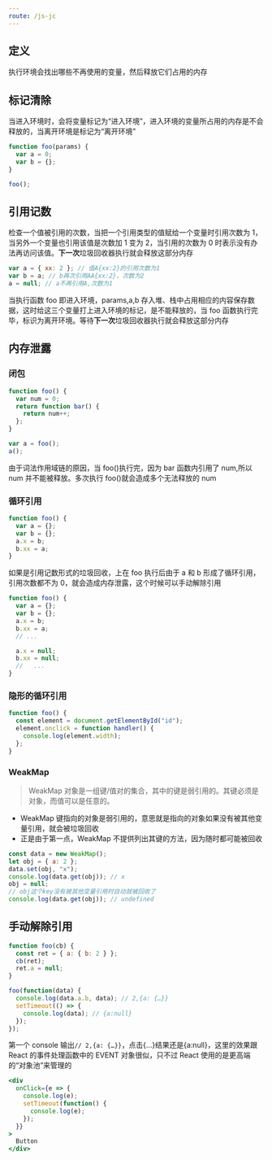 ```yaml
---
route: /js-jc
---
```


## 定义

执行环境会找出哪些不再使用的变量，然后释放它们占用的内存

## 标记清除

当进入环境时，会将变量标记为“进入环境”，进入环境的变量所占用的内存是不会释放的，当离开环境是标记为“离开环境”

```js
function foo(params) {
  var a = 0;
  var b = {};
}

foo();
```

## 引用记数

检查一个值被引用的次数，当把一个引用类型的值赋给一个变量时引用次数为 1，当另外一个变量也引用该值是次数加 1 变为 2，当引用的次数为 0 时表示没有办法再访问该值。**下一次**垃圾回收器执行就会释放这部分内存

```js
var a = { xx: 2 }; // 值A{xx:2}的引用次数为1
var b = a; // b再次引用AA{xx:2}，次数为2
a = null; // a不再引用A,次数为1
```

当执行函数 foo 即进入环境，params,a,b 存入堆、栈中占用相应的内容保存数据，这时给这三个变量打上进入环境的标记，是不能释放的，当 foo 函数执行完毕，标识为离开环境。等待**下一次**垃圾回收器执行就会释放这部分内存

## 内存泄露

### 闭包

```js
function foo() {
  var num = 0;
  return function bar() {
    return num++;
  };
}

var a = foo();
a();
```

由于词法作用域链的原因，当 foo()执行完，因为 bar 函数内引用了 num,所以 num 并不能被释放。多次执行 foo()就会造成多个无法释放的 num

### 循环引用

```js
function foo() {
  var a = {};
  var b = {};
  a.x = b;
  b.xx = a;
}
```

如果是引用记数形式的垃圾回收，上在 foo 执行后由于 a 和 b 形成了循环引用，引用次数都不为 0，就会造成内存泄露，这个时候可以手动解除引用

```js
function foo() {
  var a = {};
  var b = {};
  a.x = b;
  b.xx = a;
  // ...

  a.x = null;
  b.xx = null;
  //   ...
}
```

### 隐形的循环引用

```js
function foo() {
  const element = document.getElementById("id");
  element.onclick = function handler() {
    console.log(element.width);
  };
}
```

### WeakMap

> WeakMap 对象是一组键/值对的集合，其中的键是弱引用的。其键必须是对象，而值可以是任意的。

- WeakMap 键指向的对象是弱引用的，意思就是指向的对象如果没有被其他变量引用，就会被垃圾回收
- 正是由于第一点，WeakMap 不提供列出其键的方法，因为随时都可能被回收

```js
const data = new WeakMap();
let obj = { a: 2 };
data.set(obj, "x");
console.log(data.get(obj)); // x
obj = null;
// obj这个key没有被其他变量引用时自动就被回收了
console.log(data.get(obj)); // undefined
```

## 手动解除引用

```js
function foo(cb) {
  const ret = { a: { b: 2 } };
  cb(ret);
  ret.a = null;
}

foo(function(data) {
  console.log(data.a.b, data); // 2,{a: {…}}
  setTimeout(() => {
    console.log(data); // {a:null}
  });
});
```

第一个 console 输出`// 2,{a: {…}}`，点击{…}结果还是{a:null}，这里的效果跟 React 的事件处理函数中的 EVENT 对象很似，只不过 React 使用的是更高端的“对象池”来管理的

```jsx
<div
  onClick={e => {
    console.log(e);
    setTimeout(function() {
      console.log(e);
    });
  }}
>
  Button
</div>
```
